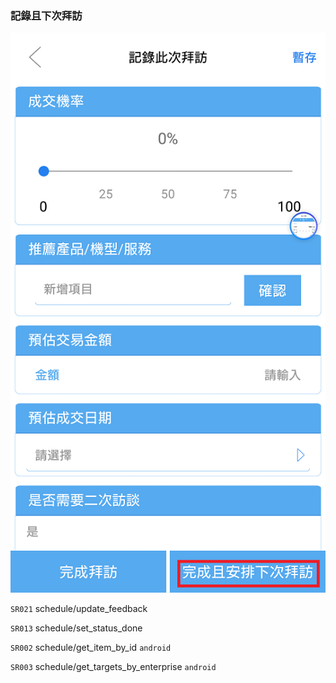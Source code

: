 ### 記錄且下次拜訪

![](/圖/完成且下次拜訪.png)

`SR021` schedule/update\_feedback

`SR013` schedule/set\_status\_done

`SR002` schedule/get\_item\_by\_id `android`

`SR003` schedule/get\_targets\_by\_enterprise `android`

